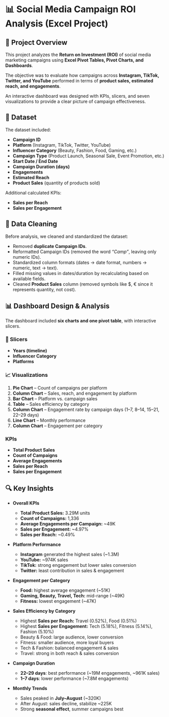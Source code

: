 # 📊 Social Media Campaign ROI Analysis (Excel Project)

## 📌 Project Overview

This project analyzes the **Return on Investment (ROI)** of social media marketing campaigns using **Excel Pivot Tables, Pivot Charts, and Dashboards**.

The objective was to evaluate how campaigns across **Instagram, TikTok, Twitter, and YouTube** performed in terms of **product sales, estimated reach, and engagements**.

An interactive dashboard was designed with KPIs, slicers, and seven visualizations to provide a clear picture of campaign effectiveness.

## 📂 Dataset

The dataset included:

- **Campaign ID**
- **Platform** (Instagram, TikTok, Twitter, YouTube)
- **Influencer Category** (Beauty, Fashion, Food, Gaming, etc.)
- **Campaign Type** (Product Launch, Seasonal Sale, Event Promotion, etc.)
- **Start Date / End Date**
- **Campaign Duration (days)**
- **Engagements**
- **Estimated Reach**
- **Product Sales** (quantity of products sold)

Additional calculated KPIs:

- **Sales per Reach**
- **Sales per Engagement**

## 🧹 Data Cleaning

Before analysis, we cleaned and standardized the dataset:

- Removed **duplicate Campaign IDs**.
- Reformatted Campaign IDs (removed the word *“Camp”*, leaving only numeric IDs).
- Standardized column formats (dates → date format, numbers → numeric, text → text).
- Filled missing values in dates/duration by recalculating based on available fields.
- Cleaned **Product Sales** column (removed symbols like $, € since it represents quantity, not cost).

## 📊 Dashboard Design & Analysis

The dashboard included **six charts and one pivot table**, with interactive slicers.

### 🔎 Slicers

- **Years (timeline)**
- **Influencer Category**
- **Platforms**

### 📈 Visualizations

1. **Pie Chart** – Count of campaigns per platform  
2. **Column Chart** – Sales, reach, and engagement by platform  
3. **Bar Chart** – Platform vs. campaign sales  
4. **Table** – Sales efficiency by category  
5. **Column Chart** – Engagement rate by campaign days (1–7, 8–14, 15–21, 22–29 days)  
6. **Line Chart** – Monthly performance 
7. **Column Chart** – Engagement per category  

### KPIs

- **Total Product Sales**  
- **Count of Campaigns**  
- **Average Engagements**  
- **Sales per Reach**  
- **Sales per Engagement**

## 🔍 Key Insights

- **Overall KPIs**  
    - **Total Product Sales:** 3.29M units  
    - **Count of Campaigns:** 1,336  
    - **Average Engagements per Campaign:** ~49K  
    - **Sales per Engagement:** ~4.97%  
    - **Sales per Reach:** ~0.49%

- **Platform Performance**  
    - **Instagram** generated the highest sales (~1.3M)  
    - **YouTube:** ~974K sales  
    - **TikTok:** strong engagement but lower sales conversion  
    - **Twitter:** least contribution in sales & engagement

- **Engagement per Category**  
    - **Food:** highest average engagement (~51K)  
    - **Gaming, Beauty, Travel, Tech:** mid-range (~49K)  
    - **Fitness:** lowest engagement (~47K)

- **Sales Efficiency by Category**  
    - Highest **Sales per Reach:** Travel (0.52%), Food (0.51%)  
    - Highest **Sales per Engagement:** Tech (5.18%), Fitness (5.14%), Fashion (5.10%)  
    - Beauty & Food: large audience, lower conversion  
    - Fitness: smaller audience, more loyal buyers  
    - Tech & Fashion: balanced engagement & sales  
    - Travel: strong in both reach & sales conversion

- **Campaign Duration**  
    - **22–29 days**: best performance (~19M engagements, ~961K sales)  
    - **1–7 days**: lower performance (~7.8M engagements)

- **Monthly Trends**  
    - Sales peaked in **July–August** (~320K)  
    - After August: sales decline, stabilize ~225K  
    - Strong **seasonal effect**, summer campaigns best
